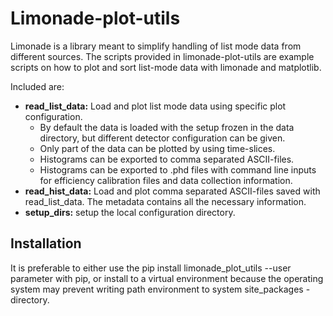 # Limonade-plot-utils

Limonade is a library meant to simplify handling of list mode data from different sources. The scripts 
provided in limonade-plot-utils are example scripts on how to plot and sort list-mode data with limonade 
and matplotlib.

Included are:
* **read_list_data:** Load and plot list mode data using specific plot configuration. 
  * By default the data is loaded with the
  setup frozen in the data directory, but different detector configuration can be given.
  * Only part of the data can be plotted by using time-slices.
  * Histograms can be exported to comma separated ASCII-files.
  * Histograms can be exported to .phd files with command line inputs for efficiency calibration files and data 
  collection information. 
* **read_hist_data:** Load and plot comma separated ASCII-files saved with read_list_data. The metadata contains all 
    the necessary information.
* **setup_dirs:** setup the local configuration directory.

## Installation
It is preferable to either use the pip install limonade_plot_utils --user parameter with pip, or install to a virtual 
environment because the operating system may prevent writing path environment to system site_packages -directory.

